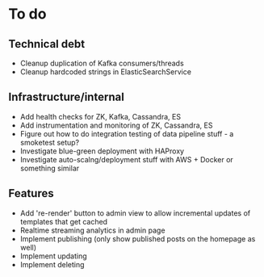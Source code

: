 To do
=====

Technical debt
--------------

* Cleanup duplication of Kafka consumers/threads
* Cleanup hardcoded strings in ElasticSearchService

Infrastructure/internal
-----------------------

* Add health checks for ZK, Kafka, Cassandra, ES
* Add instrumentation and monitoring of ZK, Cassandra, ES
* Figure out how to do integration testing of data pipeline stuff - a smoketest setup?
* Investigate blue-green deployment with HAProxy
* Investigate auto-scalng/deployment stuff with AWS + Docker or something similar

Features
--------

* Add 're-render' button to admin view to allow incremental updates of templates that get cached
* Realtime streaming analytics in admin page
* Implement publishing (only show published posts on the homepage as well)
* Implement updating
* Implement deleting

